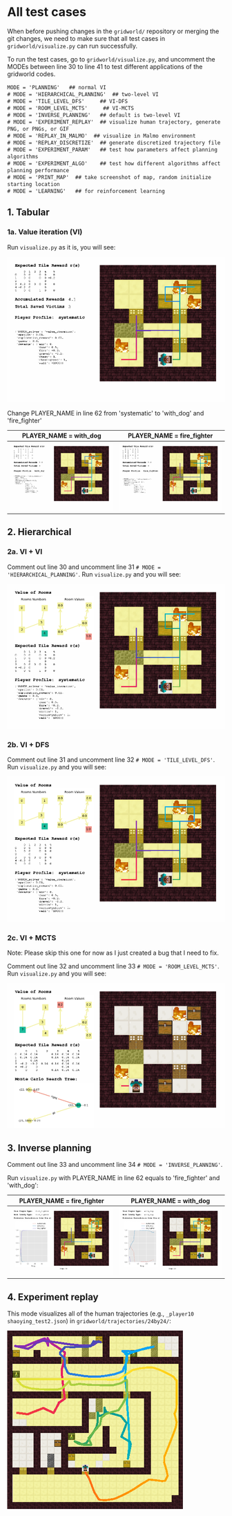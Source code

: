 # All test cases

When before pushing changes in the `gridworld/` repository or merging the git changes, we need to make sure that all test cases in `gridworld/visualize.py` can run successfully.

To run the test cases, go to `gridworld/visualize.py`, and uncomment the MODEs between line 30 to line 41 to test different applications of the gridworld codes.

```
MODE = 'PLANNING'   ## normal VI
# MODE = 'HIERARCHICAL_PLANNING'  ## two-level VI
# MODE = 'TILE_LEVEL_DFS'     ## VI-DFS
# MODE = 'ROOM_LEVEL_MCTS'     ## VI-MCTS
# MODE = 'INVERSE_PLANNING'   ## default is two-level VI
# MODE = 'EXPERIMENT_REPLAY'  ## visualize human trajectory, generate PNG, or PNGs, or GIF
# MODE = 'REPLAY_IN_MALMO'  ## visualize in Malmo environment
# MODE = 'REPLAY_DISCRETIZE'  ## generate discretized trajectory file
# MODE = 'EXPERIMENT_PARAM'   ## test how parameters affect planning algorithms
# MODE = 'EXPERIMENT_ALGO'    ## test how different algorithms affect planning performance
# MODE = 'PRINT_MAP'  ## take screenshot of map, random initialize starting location
# MODE = 'LEARNING'   ## for reinforcement learning
```

## 1. Tabular

### 1a. Value iteration (VI)

Run `visualize.py` as it is, you will see:

![](imgs/test-tabular-systematic.png)

Change PLAYER_NAME in line 62 from 'systematic' to 'with_dog' and 'fire_fighter'

PLAYER_NAME = with_dog |  PLAYER_NAME = fire_fighter
:-------------------------:|:-------------------------:
![](imgs/test-tabular-with-dog.png)  |  ![](imgs/test-tabular-fire-fighter.png)

## 2. Hierarchical

### 2a. VI + VI

Comment out line 30 and uncomment line 31 `# MODE = 'HIERARCHICAL_PLANNING'`. Run `visualize.py` and you will see:

![](imgs/test-hierarchical.png)

### 2b. VI + DFS

Comment out line 31 and uncomment line 32 `# MODE = 'TILE_LEVEL_DFS'`. Run `visualize.py` and you will see:

![](imgs/test-VI-DFS.png)

### 2c. VI + MCTS

Note: Please skip this one for now as I just created a bug that I need to fix.

Comment out line 32 and uncomment line 33 `# MODE = 'ROOM_LEVEL_MCTS'`. Run `visualize.py` and you will see:

![](imgs/test-VI-MCTS.png)

## 3. Inverse planning

Comment out line 33 and uncomment line 34 `# MODE = 'INVERSE_PLANNING'`.

Run `visualize.py` with PLAYER_NAME in line 62 equals to 'fire_fighter' and 'with_dog':

PLAYER_NAME = fire_fighter |  PLAYER_NAME = with_dog
:-------------------------:|:-------------------------:
![](imgs/test-inv-fire-fighter.png) | ![](imgs/test-inv-with-dog.png)

## 4. Experiment replay

This mode visualizes all of the human trajectories (e.g., `_player10 shaoying_test2.json`) in `gridworld/trajectories/24by24/`:

![](imgs/test-experiment-replay.png)
